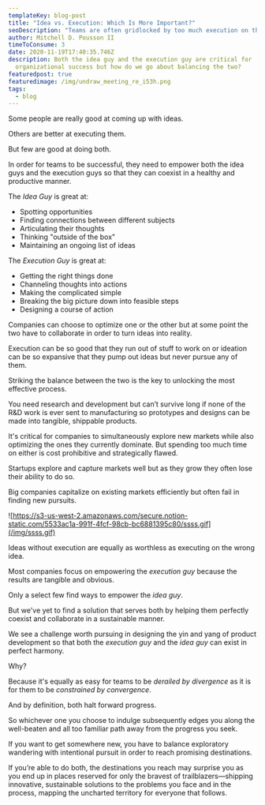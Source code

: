 ```yaml
---
templateKey: blog-post
title: "Idea vs. Execution: Which Is More Important?"
seoDescription: "Teams are often gridlocked by too much execution on the wrong idea. "
author: Mitchell D. Pousson II
timeToConsume: 3
date: 2020-11-19T17:40:35.746Z
description: Both the idea guy and the execution guy are critical for
  organizational success but how do we go about balancing the two?
featuredpost: true
featuredimage: /img/undraw_meeting_re_i53h.png
tags:
  - blog
---
```

<!--StartFragment-->

Some people are really good at coming up with ideas.

Others are better at executing them.

But few are good at doing both.

In order for teams to be successful, they need to empower both the idea guys and the execution guys so that they can coexist in a healthy and productive manner.

The *Idea Guy* is great at:

* Spotting opportunities
* Finding connections between different subjects
* Articulating their thoughts
* Thinking "outside of the box"
* Maintaining an ongoing list of ideas

The *Execution Guy* is great at:

* Getting the right things done
* Channeling thoughts into actions
* Making the complicated simple
* Breaking the big picture down into feasible steps
* Designing a course of action

Companies can choose to optimize one or the other but at some point the two have to collaborate in order to turn ideas into reality.

Execution can be so good that they run out of stuff to work on or ideation can be so expansive that they pump out ideas but never pursue any of them.

Striking the balance between the two is the key to unlocking the most effective process.

You need research and development but can’t survive long if none of the R&D work is ever sent to manufacturing so prototypes and designs can be made into tangible, shippable products.

It's critical for companies to simultaneously explore new markets while also optimizing the ones they currently dominate. But spending too much time on either is cost prohibitive and strategically flawed.

Startups explore and capture markets well but as they grow they often lose their ability to do so.

Big companies capitalize on existing markets efficiently but often fail in finding new pursuits.

![https://s3-us-west-2.amazonaws.com/secure.notion-static.com/5533ac1a-991f-4fcf-98cb-bc6881395c80/ssss.gif](/img/ssss.gif)

Ideas without execution are equally as worthless as executing on the wrong idea.

Most companies focus on empowering the *execution guy* because the results are tangible and obvious.

Only a select few find ways to empower the *idea guy*.

But we've yet to find a solution that serves both by helping them perfectly coexist and collaborate in a sustainable manner.

We see a challenge worth pursuing in designing the yin and yang of product development so that both the *execution guy* and the *idea guy* can exist in perfect harmony.

Why?

Because it's equally as easy for teams to be *derailed by divergence* as it is for them to be *constrained by convergence*.

And by definition, both halt forward progress.

So whichever one you choose to indulge subsequently edges you along the well-beaten and all too familiar path away from the progress you seek.

If you want to get somewhere new, you have to balance exploratory wandering with intentional pursuit in order to reach promising destinations.

If you’re able to do both, the destinations you reach may surprise you as you end up in places reserved for only the bravest of trailblazers—shipping innovative, sustainable solutions to the problems you face and in the process, mapping the uncharted territory for everyone that follows.

<!--EndFragment-->